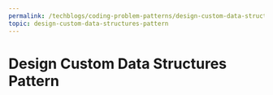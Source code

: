 ```yaml
---
permalink: /techblogs/coding-problem-patterns/design-custom-data-structures-pattern
topic: design-custom-data-structures-pattern
---
```




# Design Custom Data Structures Pattern

